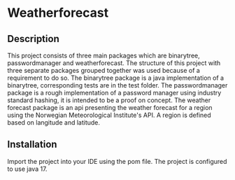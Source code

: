 # Weatherforecast

## Description
This project consists of three main packages which are binarytree, passwordmanager and weatherforecast.
The structure of this project with three separate packages grouped together was used because of a requirement to do so.
The binarytree package is a java implementation of a binarytree, corresponding tests are in the test folder.
The passwordmanager package is a rough implementation of a password manager using industry standard hashing, it is intended to be a proof on concept.
The weather forecast package is an api presenting the weather forecast for a region using the Norwegian Meteorological Institute's API.
A region is defined based on langitude and latitude.

## Installation
Import the project into your IDE using the pom file.
The project is configured to use java 17.
